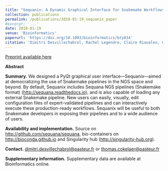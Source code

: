 ```yaml
---
title: "Sequanix: A Dynamic Graphical Interface for Snakemake Workflows"
collection: publications
permalink: /publications/2018-01-19_sequanix_paper
#excerpt: '...'
date: 2018-01-19
venue: 'Bioinformatics'
paperurl: 'https://doi.org/10.1093/bioinformatics/bty034'
citation: 'Dimitri Desvillechabrol, Rachel Legendre, Claire Rioualen, Christiane Bouchier, Jacques van Helden, Sean Kennedy, Thomas Cokelaer; Sequanix: a dynamic graphical interface for Snakemake workflows, Bioinformatics, , bty034, https://doi.org/10.1093/bioinformatics/bty034'
---
```


[Preprint available here](https://www.biorxiv.org/content/early/2017/07/12/162701)


**Abstract**

**Summary.**
We designed a PyQt graphical user interface—Sequanix—aimed at democratizing the use of Snakemake pipelines in the NGS space and beyond. By default, Sequanix includes Sequana NGS pipelines (Snakemake format) (http://sequana.readthedocs.io), and is also capable of loading any external Snakemake pipeline. New users can easily, visually, edit configuration files of expert-validated pipelines and can interactively execute these production-ready workflows. Sequanix will be useful to both Snakemake developers in exposing their pipelines and to a wide audience of users.

**Availability and implementation.**
Source on http://github.com/sequana/sequana, bio-containers on http://bioconda.github.io and Singularity hub (http://singularity-hub.org).

**Contact.**
dimitri.desvillechabrol@pasteur.fr or thomas.cokelaer@pasteur.fr

**Supplementary information.**
Supplementary data are available at Bioinformatics online.


